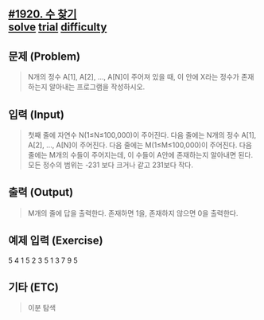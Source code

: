 [#1920. 수 찾기](https://www.acmicpc.net/problem/1920)  
[solve](https://img.shields.io/badge/solve-success-brightgreen)
[trial](https://img.shields.io/badge/trial-at%20seventh-green)
[difficulty](https://img.shields.io/badge/difficulty-easy-brightgreen)
---------------------------
  
## 문제 (Problem)
> N개의 정수 A[1], A[2], …, A[N]이 주어져 있을 때, 이 안에 X라는 정수가 존재하는지 알아내는 프로그램을 작성하시오.
  
## 입력 (Input)  
> 첫째 줄에 자연수 N(1≤N≤100,000)이 주어진다. 다음 줄에는 N개의 정수 A[1], A[2], …, A[N]이 주어진다. 다음 줄에는 M(1≤M≤100,000)이 주어진다. 다음 줄에는 M개의 수들이 주어지는데, 이 수들이 A안에 존재하는지 알아내면 된다. 모든 정수의 범위는 -231 보다 크거나 같고 231보다 작다.
  
## 출력 (Output)  
> M개의 줄에 답을 출력한다. 존재하면 1을, 존재하지 않으면 0을 출력한다.
  
## 예제 입력 (Exercise)  
5
4 1 5 2 3
5
1 3 7 9 5

## 기타 (ETC)
> 이분 탐색
